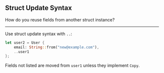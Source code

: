 ## Struct Update Syntax

How do you reuse fields from another struct instance?

---

Use struct update syntax with `..`:

```rust
let user2 = User {
    email: String::from("new@example.com"),
    ..user1
};
```

Fields not listed are moved from `user1` unless they implement `Copy`.

